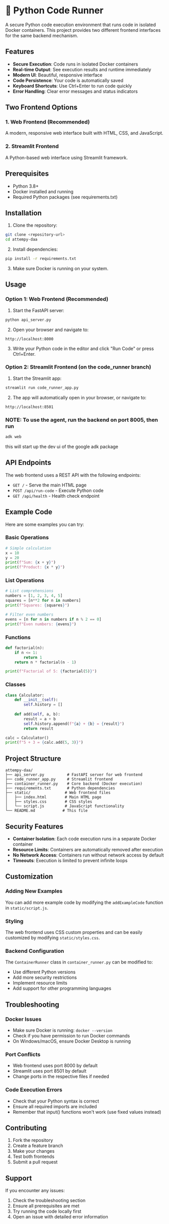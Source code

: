 # 🐍 Python Code Runner

A secure Python code execution environment that runs code in isolated Docker containers. This project provides two different frontend interfaces for the same backend mechanism.

## Features

- **Secure Execution**: Code runs in isolated Docker containers
- **Real-time Output**: See execution results and runtime immediately
- **Modern UI**: Beautiful, responsive interface
- **Code Persistence**: Your code is automatically saved
- **Keyboard Shortcuts**: Use Ctrl+Enter to run code quickly
- **Error Handling**: Clear error messages and status indicators

## Two Frontend Options

### 1. Web Frontend (Recommended)
A modern, responsive web interface built with HTML, CSS, and JavaScript.

### 2. Streamlit Frontend
A Python-based web interface using Streamlit framework.

## Prerequisites

- Python 3.8+
- Docker installed and running
- Required Python packages (see requirements.txt)

## Installation

1. Clone the repository:
```bash
git clone <repository-url>
cd attempy-daa
```

2. Install dependencies:
```bash
pip install -r requirements.txt
```

3. Make sure Docker is running on your system.

## Usage

### Option 1: Web Frontend (Recommended)

1. Start the FastAPI server:
```bash
python api_server.py
```

2. Open your browser and navigate to:
```
http://localhost:8000
```

3. Write your Python code in the editor and click "Run Code" or press Ctrl+Enter.

### Option 2: Streamlit Frontend (on the code_runner branch)

1. Start the Streamlit app:
```bash
streamlit run code_runner_app.py
```

2. The app will automatically open in your browser, or navigate to:
```
http://localhost:8501 
```

### NOTE: To use the agent, run the backend on port **8005**, then run 
```bash
adk web
``` 
this will start up the dev ui of the google adk package

## API Endpoints

The web frontend uses a REST API with the following endpoints:

- `GET /` - Serve the main HTML page
- `POST /api/run-code` - Execute Python code
- `GET /api/health` - Health check endpoint

## Example Code

Here are some examples you can try:

### Basic Operations
```python
# Simple calculation
x = 10
y = 20
print(f"Sum: {x + y}")
print(f"Product: {x * y}")
```

### List Operations
```python
# List comprehensions
numbers = [1, 2, 3, 4, 5]
squares = [n**2 for n in numbers]
print(f"Squares: {squares}")

# Filter even numbers
evens = [n for n in numbers if n % 2 == 0]
print(f"Even numbers: {evens}")
```

### Functions
```python
def factorial(n):
    if n <= 1:
        return 1
    return n * factorial(n - 1)

print(f"Factorial of 5: {factorial(5)}")
```

### Classes
```python
class Calculator:
    def __init__(self):
        self.history = []
    
    def add(self, a, b):
        result = a + b
        self.history.append(f"{a} + {b} = {result}")
        return result

calc = Calculator()
print(f"5 + 3 = {calc.add(5, 3)}")
```

## Project Structure

```
attempy-daa/
├── api_server.py          # FastAPI server for web frontend
├── code_runner_app.py     # Streamlit frontend
├── container_runner.py    # Core backend (Docker execution)
├── requirements.txt       # Python dependencies
├── static/               # Web frontend files
│   ├── index.html        # Main HTML page
│   ├── styles.css        # CSS styles
│   └── script.js         # JavaScript functionality
└── README.md            # This file
```

## Security Features

- **Container Isolation**: Each code execution runs in a separate Docker container
- **Resource Limits**: Containers are automatically removed after execution
- **No Network Access**: Containers run without network access by default
- **Timeouts**: Execution is limited to prevent infinite loops

## Customization

### Adding New Examples
You can add more example code by modifying the `addExampleCode` function in `static/script.js`.

### Styling
The web frontend uses CSS custom properties and can be easily customized by modifying `static/styles.css`.

### Backend Configuration
The `ContainerRunner` class in `container_runner.py` can be modified to:
- Use different Python versions
- Add more security restrictions
- Implement resource limits
- Add support for other programming languages

## Troubleshooting

### Docker Issues
- Make sure Docker is running: `docker --version`
- Check if you have permission to run Docker commands
- On Windows/macOS, ensure Docker Desktop is running

### Port Conflicts
- Web frontend uses port 8000 by default
- Streamlit uses port 8501 by default
- Change ports in the respective files if needed

### Code Execution Errors
- Check that your Python syntax is correct
- Ensure all required imports are included
- Remember that input() functions won't work (use fixed values instead)

## Contributing

1. Fork the repository
2. Create a feature branch
3. Make your changes
4. Test both frontends
5. Submit a pull request

## Support

If you encounter any issues:
1. Check the troubleshooting section
2. Ensure all prerequisites are met
3. Try running the code locally first
4. Open an issue with detailed error information 